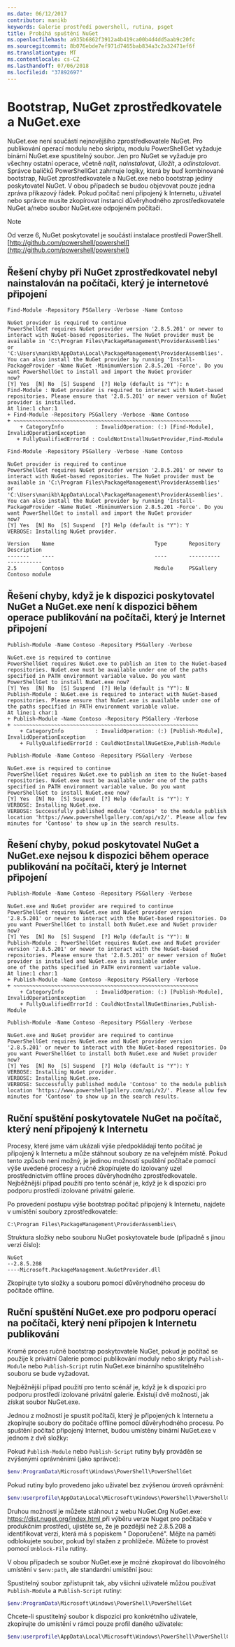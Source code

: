 ```yaml
---
ms.date: 06/12/2017
contributor: manikb
keywords: Galerie prostředí powershell, rutina, psget
title: Probíhá spuštění NuGet
ms.openlocfilehash: a935b6862f3912a4b419ca00b4d4dd5aab9c20fc
ms.sourcegitcommit: 8b076ebde7ef971d7465bab834a3c2a32471ef6f
ms.translationtype: MT
ms.contentlocale: cs-CZ
ms.lasthandoff: 07/06/2018
ms.locfileid: "37892697"
---
```

# <a name="bootstrap-the-nuget-provider-and-nugetexe"></a>Bootstrap, NuGet zprostředkovatele a NuGet.exe

NuGet.exe není součástí nejnovějšího zprostředkovatele NuGet.
Pro publikování operací modulu nebo skriptu, modulu PowerShellGet vyžaduje binární NuGet.exe spustitelný soubor.
Jen pro NuGet se vyžaduje pro všechny ostatní operace, včetně *najít*, *nainstalovat*, *Uložit*, a *odinstalovat*.
Správce balíčků PowerShellGet zahrnuje logiky, která by buď kombinované bootstrap, NuGet zprostředkovatele a NuGet.exe nebo bootstrap jediný poskytovatel NuGet.
V obou případech se budou objevovat pouze jedna zpráva příkazový řádek.
Pokud počítač není připojený k Internetu, uživatel nebo správce musíte zkopírovat instanci důvěryhodného zprostředkovatele NuGet a/nebo soubor NuGet.exe odpojeném počítači.

> [!NOTE]
> Od verze 6, NuGet poskytovatel je součástí instalace prostředí PowerShell. [http://github.com/powershell/powershell](http://github.com/powershell/powershell)

## <a name="resolving-error-when-the-nuget-provider-has-not-been-installed-on-a-machine-that-is-internet-connected"></a>Řešení chyby při NuGet zprostředkovatel nebyl nainstalován na počítači, který je internetové připojení

```powershell
Find-Module -Repository PSGallery -Verbose -Name Contoso
```

```output
NuGet provider is required to continue
PowerShellGet requires NuGet provider version '2.8.5.201' or newer to interact with NuGet-based repositories. The NuGet provider must be available in 'C:\Program Files\PackageManagement\ProviderAssemblies' or
'C:\Users\manikb\AppData\Local\PackageManagement\ProviderAssemblies'. You can also install the NuGet provider by running 'Install-PackageProvider -Name NuGet -MinimumVersion 2.8.5.201 -Force'. Do you want PowerShellGet to install and import the NuGet provider
now?
[Y] Yes  [N] No  [S] Suspend  [?] Help (default is "Y"): n
Find-Module : NuGet provider is required to interact with NuGet-based repositories. Please ensure that '2.8.5.201' or newer version of NuGet provider is installed.
At line:1 char:1
+ Find-Module -Repository PSGallery -Verbose -Name Contoso
+ ~~~~~~~~~~~~~~~~~~~~~~~~~~~~~~~~~~~~~~~~~~~~~~~~~~~~~~~~~~~~
    + CategoryInfo          : InvalidOperation: (:) [Find-Module], InvalidOperationException
   + FullyQualifiedErrorId : CouldNotInstallNuGetProvider,Find-Module
```

```powershell
Find-Module -Repository PSGallery -Verbose -Name Contoso
```

```output
NuGet provider is required to continue
PowerShellGet requires NuGet provider version '2.8.5.201' or newer to interact with NuGet-based repositories. The NuGet provider must be available in 'C:\Program Files\PackageManagement\ProviderAssemblies' or
'C:\Users\manikb\AppData\Local\PackageManagement\ProviderAssemblies'. You can also install the NuGet provider by running 'Install-PackageProvider -Name NuGet -MinimumVersion 2.8.5.201 -Force'. Do you want PowerShellGet to install and import the NuGet provider
now?
[Y] Yes  [N] No  [S] Suspend  [?] Help (default is "Y"): Y
VERBOSE: Installing NuGet provider.

Version    Name                                Type       Repository           Description
-------    ----                                ----       ----------           -----------
2.5        Contoso                             Module     PSGallery        Contoso module
```

## <a name="resolving-error-when-the-nuget-provider-is-available-and-nugetexe-is-not-available-during-the-publish-operation-on-a-machine-that-is-internet-connected"></a>Řešení chyby, když je k dispozici poskytovatel NuGet a NuGet.exe není k dispozici během operace publikování na počítači, který je Internet připojení

```powershell
Publish-Module -Name Contoso -Repository PSGallery -Verbose
```

```output
NuGet.exe is required to continue
PowerShellGet requires NuGet.exe to publish an item to the NuGet-based repositories. NuGet.exe must be available under one of the paths specified in PATH environment variable value. Do you want PowerShellGet to install NuGet.exe now?
[Y] Yes  [N] No  [S] Suspend  [?] Help (default is "Y"): N
Publish-Module : NuGet.exe is required to interact with NuGet-based repositories. Please ensure that NuGet.exe is available under one of the paths specified in PATH environment variable value.
At line:1 char:1
+ Publish-Module -Name Contoso -Repository PSGallery -Verbose
+ ~~~~~~~~~~~~~~~~~~~~~~~~~~~~~~~~~~~~~~~~~~~~~~~~~~~~~~~~~~~
    + CategoryInfo          : InvalidOperation: (:) [Publish-Module], InvalidOperationException
    + FullyQualifiedErrorId : CouldNotInstallNuGetExe,Publish-Module

```

```powershell
Publish-Module -Name Contoso -Repository PSGallery -Verbose
```

```output
NuGet.exe is required to continue
PowerShellGet requires NuGet.exe to publish an item to the NuGet-based repositories. NuGet.exe must be available under one of the paths specified in PATH environment variable value. Do you want PowerShellGet to install NuGet.exe now?
[Y] Yes  [N] No  [S] Suspend  [?] Help (default is "Y"): Y
VERBOSE: Installing NuGet.exe.
VERBOSE: Successfully published module 'Contoso' to the module publish location 'https://www.powershellgallery.com/api/v2/'. Please allow few minutes for 'Contoso' to show up in the search results.
```

## <a name="resolving-error-when-both-nuget-provider-and-nugetexe-are-not-available-during-the-publish-operation-on-a-machine-that-is-internet-connected"></a>Řešení chyby, pokud poskytovatel NuGet a NuGet.exe nejsou k dispozici během operace publikování na počítači, který je Internet připojení

```powershell
Publish-Module -Name Contoso -Repository PSGallery -Verbose
```

```output
NuGet.exe and NuGet provider are required to continue
PowerShellGet requires NuGet.exe and NuGet provider version '2.8.5.201' or newer to interact with the NuGet-based repositories. Do you want PowerShellGet to install both NuGet.exe and NuGet provider now?
[Y] Yes  [N] No  [S] Suspend  [?] Help (default is "Y"): N
Publish-Module : PowerShellGet requires NuGet.exe and NuGet provider version '2.8.5.201' or newer to interact with the NuGet-based repositories. Please ensure that '2.8.5.201' or newer version of NuGet provider is installed and NuGet.exe is available under
one of the paths specified in PATH environment variable value.
At line:1 char:1
+ Publish-Module -Name Contoso -Repository PSGallery -Verbose
+ ~~~~~~~~~~~~~~~~~~~~~~~~~~~~~~~~~~~~~~~~~~~~~~~~~~~~~~~~~~~
    + CategoryInfo          : InvalidOperation: (:) [Publish-Module], InvalidOperationException
    + FullyQualifiedErrorId : CouldNotInstallNuGetBinaries,Publish-Module

```

```powershell
Publish-Module -Name Contoso -Repository PSGallery -Verbose
```

```output
NuGet.exe and NuGet provider are required to continue
PowerShellGet requires NuGet.exe and NuGet provider version '2.8.5.201' or newer to interact with the NuGet-based repositories. Do you want PowerShellGet to install both NuGet.exe and NuGet provider now?
[Y] Yes  [N] No  [S] Suspend  [?] Help (default is "Y"): Y
VERBOSE: Installing NuGet provider.
VERBOSE: Installing NuGet.exe.
VERBOSE: Successfully published module 'Contoso' to the module publish location 'https://www.powershellgallery.com/api/v2/'. Please allow few minutes for 'Contoso' to show up in the search results.
```

## <a name="manually-bootstrapping-the-nuget-provider-on-a-machine-that-is-not-connected-to-the-internet"></a>Ruční spuštění poskytovatele NuGet na počítač, který není připojený k Internetu

Procesy, které jsme vám ukázali výše předpokládají tento počítač je připojený k Internetu a může stáhnout soubory ze na veřejném místě.
Pokud tento způsob není možný, je jedinou možností spuštění počítače pomocí výše uvedené procesy a ručně zkopírujete do izolovaný uzel prostřednictvím offline proces důvěryhodného zprostředkovatele.
Nejběžnější případ použití pro tento scénář je, když je k dispozici pro podporu prostředí izolované privátní galerie.

Po provedení postupu výše bootstrap počítač připojený k Internetu, najdete v umístění soubory zprostředkovatele:

```
C:\Program Files\PackageManagement\ProviderAssemblies\
```

Struktura složky nebo souboru NuGet poskytovatele bude (případně s jinou verzi číslo):

```
NuGet
--2.8.5.208
----Microsoft.PackageManagement.NuGetProvider.dll
```

Zkopírujte tyto složky a souboru pomocí důvěryhodného procesu do počítače offline.

## <a name="manually-bootstrapping-nugetexe-to-support-publish-operations-on-a-machine-that-is-not-connected-to-the-internet"></a>Ruční spuštění NuGet.exe pro podporu operací na počítači, který není připojen k Internetu publikování

Kromě proces ručně bootstrap poskytovatele NuGet, pokud je počítač se použije k privátní Galerie pomocí publikování moduly nebo skripty `Publish-Module` nebo `Publish-Script` rutin NuGet.exe binárního spustitelného souboru se bude vyžadovat.

Nejběžnější případ použití pro tento scénář je, když je k dispozici pro podporu prostředí izolované privátní galerie.
Existují dvě možnosti, jak získat soubor NuGet.exe.

Jednou z možností je spustit počítači, který je připojených k Internetu a zkopírujte soubory do počítače offline pomocí důvěryhodného procesu.
Po spuštění počítač připojený Internet, budou umístěny binární NuGet.exe v jednom z dvě složky:

Pokud `Publish-Module` nebo `Publish-Script` rutiny byly prováděn se zvýšenými oprávněními (jako správce):

```powershell
$env:ProgramData\Microsoft\Windows\PowerShell\PowerShellGet
```

Pokud rutiny bylo provedeno jako uživatel bez zvýšenou úroveň oprávnění:

```powershell
$env:userprofile\AppData\Local\Microsoft\Windows\PowerShell\PowerShellGet\
```

Druhou možností je můžete stáhnout z webu NuGet.Org NuGet.exe: [ https://dist.nuget.org/index.html ](https://www.nuget.org/downloads) při výběru verze Nuget pro počítače v produkčním prostředí, ujistěte se, že je pozdější než 2.8.5.208 a identifikovat verzi, která má s popiskem " Doporučené".
Mějte na paměti odblokujete soubor, pokud byl stažen z prohlížeče.
Můžete to provést pomocí `Unblock-File` rutiny.

V obou případech se soubor NuGet.exe je možné zkopírovat do libovolného umístění v `$env:path`, ale standardní umístění jsou:

Spustitelný soubor zpřístupnit tak, aby všichni uživatelé můžou používat `Publish-Module` a `Publish-Script` rutiny:

```powershell
$env:ProgramData\Microsoft\Windows\PowerShell\PowerShellGet
```

Chcete-li spustitelný soubor k dispozici pro konkrétního uživatele, zkopírujte do umístění v rámci pouze profil daného uživatele:

```powershell
$env:userprofile\AppData\Local\Microsoft\Windows\PowerShell\PowerShellGet\
```
